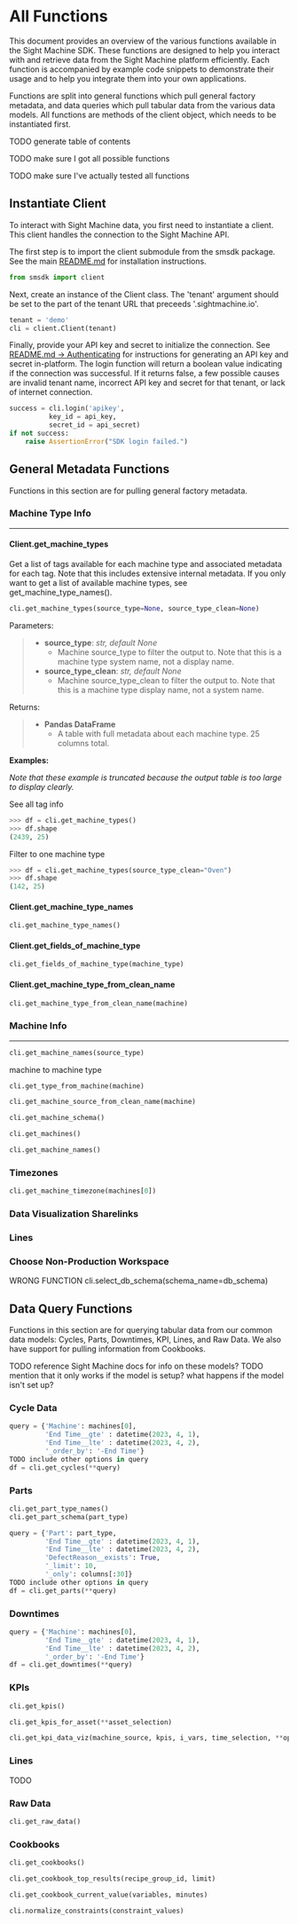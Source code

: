 # All Functions

This document provides an overview of the various functions available in the Sight Machine SDK. These functions are designed to help you interact with and retrieve data from the Sight Machine platform efficiently. Each function is accompanied by example code snippets to demonstrate their usage and to help you integrate them into your own applications. 

Functions are split into general functions which pull general factory metadata, and data queries which pull tabular data from the various data models. All functions are methods of the client object, which needs to be instantiated first.


TODO generate table of contents

TODO make sure I got all possible functions

TODO make sure I've actually tested all functions




## Instantiate Client

To interact with Sight Machine data, you first need to instantiate a client. This client handles the connection to the Sight Machine API.

The first step is to import the client submodule from the smsdk package. See the main [README.md](../README.md#installation) for installation instructions.

```python
from smsdk import client
```

Next, create an instance of the Client class. The 'tenant' argument should be set to the part of the tenant URL that preceeds '.sightmachine.io'. 

```python
tenant = 'demo'
cli = client.Client(tenant)
```

Finally, provide your API key and secret to initialize the connection. See [README.md -> Authenticating](../README.md#authenticating) for instructions for generating an API key and secret in-platform. The login function will return a boolean value indicating if the connection was successful. If it returns false, a few possible causes are invalid tenant name, incorrect API key and secret for that tenant, or lack of internet connection.

```python
success = cli.login('apikey', 
          key_id = api_key, 
          secret_id = api_secret)
if not success:
    raise AssertionError("SDK login failed.")
```





## General Metadata Functions

Functions in this section are for pulling general factory metadata.


### Machine Type Info
---


#### Client.get_machine_types

Get a list of tags available for each machine type and associated metadata for each tag.  Note that this includes extensive internal metadata.  If you only want to get a list of available machine types, see get_machine_type_names().

```python
cli.get_machine_types(source_type=None, source_type_clean=None)
```

Parameters:
> - **source_type**: *str, default None*
>   - Machine source_type to filter the output to. Note that this is a machine type system name, not a display name.
> - **source_type_clean**: *str, default None*
>   - Machine source_type_clean to filter the output to. Note that this is a machine type display name, not a system name.

Returns:
> - **Pandas DataFrame**
>   - A table with full metadata about each machine type. 25 columns total.

**Examples:**

*Note that these example is truncated because the output table is too large to display clearly.*


See all tag info
```python
>>> df = cli.get_machine_types()
>>> df.shape
(2439, 25)
```

Filter to one machine type
```python
>>> df = cli.get_machine_types(source_type_clean="Oven")
>>> df.shape
(142, 25)
```



#### Client.get_machine_type_names
```python
cli.get_machine_type_names()
```





#### Client.get_fields_of_machine_type
```python
cli.get_fields_of_machine_type(machine_type)
```





#### Client.get_machine_type_from_clean_name
```python
cli.get_machine_type_from_clean_name(machine)
```









### Machine Info
---


```python
cli.get_machine_names(source_type)
```

machine to machine type
```python
cli.get_type_from_machine(machine)
```

```python
cli.get_machine_source_from_clean_name(machine)
```

```python
cli.get_machine_schema()
```

```python
cli.get_machines()
```

```python
cli.get_machine_names()
```

### Timezones
```python
cli.get_machine_timezone(machines[0])
```

### Data Visualization Sharelinks



### Lines



### Choose Non-Production Workspace
WRONG FUNCTION cli.select_db_schema(schema_name=db_schema)


## Data Query Functions

Functions in this section are for querying tabular data from our common data models: Cycles, Parts, Downtimes, KPI, Lines, and Raw Data. We also have support for pulling information from Cookbooks.

TODO reference Sight Machine docs for info on these models?
TODO mention that it only works if the model is setup? what happens if the model isn't set up?


### Cycle Data


```python
query = {'Machine': machines[0],
         'End Time__gte' : datetime(2023, 4, 1), 
         'End Time__lte' : datetime(2023, 4, 2), 
         '_order_by': '-End Time'}
TODO include other options in query 
df = cli.get_cycles(**query)
```

### Parts
```python
cli.get_part_type_names()
cli.get_part_schema(part_type)
```

```python
query = {'Part': part_type,
         'End Time__gte' : datetime(2023, 4, 1), 
         'End Time__lte' : datetime(2023, 4, 2),
         'DefectReason__exists': True,
         '_limit': 10,
         '_only': columns[:30]}
TODO include other options in query 
df = cli.get_parts(**query)
```

### Downtimes
```python
query = {'Machine': machines[0],
         'End Time__gte' : datetime(2023, 4, 1), 
         'End Time__lte' : datetime(2023, 4, 2), 
         '_order_by': '-End Time'}
df = cli.get_downtimes(**query)
```

### KPIs
```python
cli.get_kpis()
```

```python
cli.get_kpis_for_asset(**asset_selection)
```

```python
cli.get_kpi_data_viz(machine_source, kpis, i_vars, time_selection, **optional_data_viz_query)
```

### Lines
TODO


### Raw Data
```python
cli.get_raw_data()
```


### Cookbooks
```python
cli.get_cookbooks()
```

```python
cli.get_cookbook_top_results(recipe_group_id, limit)
```

```python
cli.get_cookbook_current_value(variables, minutes)
```

```python
cli.normalize_constraints(constraint_values)
```

